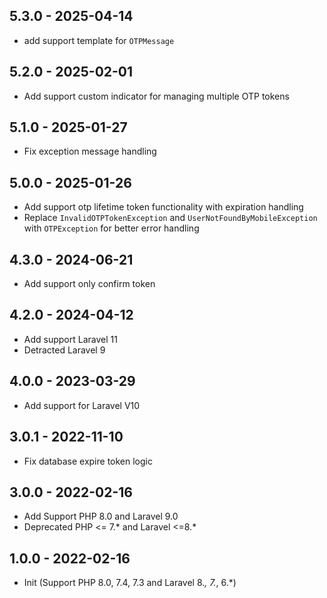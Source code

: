## 5.3.0 - 2025-04-14
 - add support template for `OTPMessage`

## 5.2.0 - 2025-02-01
 - Add support custom indicator for managing multiple OTP tokens

## 5.1.0 - 2025-01-27
 - Fix exception message handling

## 5.0.0 - 2025-01-26
 - Add support otp lifetime token functionality with expiration handling
 - Replace `InvalidOTPTokenException` and `UserNotFoundByMobileException` with `OTPException` for better error handling
 
## 4.3.0 - 2024-06-21
 - Add support only confirm token

## 4.2.0 - 2024-04-12
 - Add support Laravel 11
 - Detracted Laravel 9

## 4.0.0 - 2023-03-29
 - Add support for Laravel V10
 
## 3.0.1 - 2022-11-10
 - Fix database expire token logic
 
## 3.0.0 - 2022-02-16
- Add Support PHP 8.0 and Laravel 9.0
- Deprecated PHP <= 7.* and Laravel <=8.*

## 1.0.0 - 2022-02-16
- Init (Support PHP 8.0, 7.4, 7.3 and Laravel 8.*, 7.*, 6.*)
